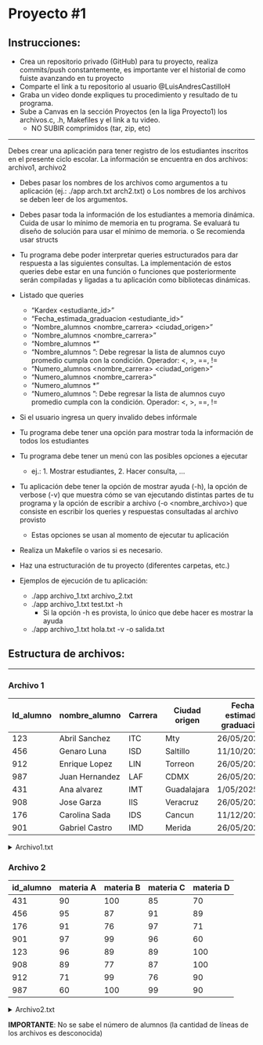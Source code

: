 # Proyecto #1

## Instrucciones:
* Crea un repositorio privado (GitHub) para tu proyecto, realiza commits/push constantemente, es importante ver el historial de como fuiste avanzando en tu proyecto
* Comparte el link a tu repositorio al usuario @LuisAndresCastilloH
* Graba un video donde expliques tu procedimiento y resultado de tu programa.
* Sube a Canvas en la sección Proyectos (en la liga Proyecto1) los archivos.c, .h, Makefiles y el link a tu video.
  * NO SUBIR comprimidos (tar, zip, etc)

---

Debes crear una aplicación para tener registro de los estudiantes inscritos en el presente ciclo escolar. La información se encuentra en dos archivos: archivo1, archivo2
- Debes pasar los nombres de los archivos como argumentos a tu aplicación (ej.: ./app arch.txt arch2.txt)
o Los nombres de los archivos se deben leer de los argumentos.
- Debes pasar toda la información de los estudiantes a memoria dinámica. Cuida de usar lo mínimo de memoria en tu programa. Se evaluará tu diseño de solución para usar el mínimo de memoria.
o Se recomienda usar structs
- Tu programa debe poder interpretar queries estructurados para dar respuesta a las siguientes consultas. La implementación de estos queries debe estar en una función o funciones que posteriormente serán compiladas y ligadas a tu aplicación como bibliotecas dinámicas.
- Listado que queries
  * “Kardex <estudiante_id>”
  * “Fecha_estimada_graduacion <estudiante_id>”
  * “Nombre_alumnos <nombre_carrera> <ciudad_origen>”
  * “Nombre_alumnos <nombre_carrera>”
  * “Nombre_alumnos *”
  * “Nombre_alumnos <operador> <numero>”: Debe regresar la lista de alumnos cuyo promedio cumpla con la condición. Operador: <, >, ==, !=
  * “Numero_alumnos <nombre_carrera> <ciudad_origen>”
  * “Numero_alumnos <nombre_carrera>”
  * “Numero_alumnos *”
  * “Numero_alumnos <operador> <numero>”: Debe regresar la lista de alumnos cuyo promedio cumpla con la condición. Operador: <, >, ==, !=

- Si el usuario ingresa un query invalido debes infórmale
- Tu programa debe tener una opción para mostrar toda la información de todos los estudiantes
- Tu programa debe tener un menú con las posibles opciones a ejecutar
  * ej.: 1. Mostrar estudiantes, 2. Hacer consulta, …
- Tu aplicación debe tener la opción de mostrar ayuda (-h), la opción de verbose (-v) que muestra cómo se van ejecutando distintas partes de tu programa y la opción de escribir a archivo (-o <nombre_archivo>) que consiste en escribir los queries y respuestas consultadas al archivo provisto
  * Estas opciones se usan al momento de ejecutar tu aplicación
- Realiza un Makefile o varios si es necesario.
- Haz una estructuración de tu proyecto (diferentes carpetas, etc.)
- Ejemplos de ejecución de tu aplicación:
  * ./app archivo_1.txt archivo_2.txt
  * ./app archivo_1.txt test.txt -h
    * Si la opción -h es provista, lo único que debe hacer es mostrar la ayuda
  * ./app archivo_1.txt hola.txt -v -o salida.txt


## Estructura de archivos:

----

### Archivo 1

|Id_alumno | nombre_alumno | Carrera | Ciudad origen | Fecha estimada graduacion|
| --- | --- | --- | --- | --- |
| 123 | Abril Sanchez | ITC | Mty | 26/05/20221|
| 456 | Genaro Luna | ISD | Saltillo | 11/10/2026 |
| 912 | Enrique Lopez | LIN | Torreon | 26/05/2022 |
| 987 | Juan Hernandez | LAF | CDMX | 26/05/2022 |
| 431 | Ana alvarez | IMT | Guadalajara | 1/05/2025 |
| 908 | Jose Garza | IIS | Veracruz | 26/05/2024 |
| 176 | Carolina Sada | IDS | Cancun | 11/12/2021 |
| 901 | Gabriel Castro | IMD | Merida | 26/05/2023 |

<details>
  <summary>Archivo1.txt</summary>

  ```txt
Id_alumno 	nombre_alumno 	Carrera 	Ciudad origen 	Fecha estimada graduacion 
123 	Abril Sanchez 	ITC 	Mty 	26/05/2022 
456 	Genaro Luna 	ISD 	Saltillo 	11/10/2026 
912 	Enrique Lopez 	LIN 	Torreon 	26/05/2022 
987 	Juan Hernandez 	LAF 	CDMX 	26/05/2022 
431 	Ana alvarez 	IMT 	Guadalajara 	1/05/2025 
908 	Jose Garza 	IIS 	Veracruz 	26/05/2024 
176 	Carolina Sada 	IDS 	Cancun 	11/12/2021 
901 	Gabriel Castro 	IMD 	Merida 	26/05/2023 
  ```
  
</details>

### Archivo 2

| id_alumno | materia A | materia B | materia C | materia D |
| --- | --- | --- | --- | --- |
| 431 | 90 | 100 | 85 | 70 |
| 456 | 95 | 87 | 91 | 89 |
| 176 | 91 | 76 | 97 | 71 |
| 901 | 97 | 99 | 96 | 60 |
| 123 | 96 | 89 | 89 | 100 |
| 908 | 89 | 77 | 87 | 100 |
| 912 | 71 | 99 | 76 | 90 |
| 987 | 60 | 100 | 99 | 90 |

<details>
  <summary>Archivo2.txt</summary>

  ```txt
id_alumno 	materia A 	materia B 	materia C 	materia D 
431 	90 	100 	85 	70 
456 	95 	87 	91 	89 
176 	91 	76 	97 	71 
901 	97 	99 	96 	60 
123 	96 	89 	89 	100 
908 	89 	77 	87 	100 
912 	71 	99 	76 	90 
987 	60 	100 	99 	90 
  ```
  
</details>


**IMPORTANTE**: No se sabe el número de alumnos (la cantidad de líneas de los archivos es desconocida)